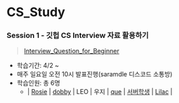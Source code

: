 # CS_Study

### Session 1 - 깃헙 CS Interview 자료 활용하기
> [Interview_Question_for_Beginner](https://github.com/gyoogle/tech-interview-for-developer)
+ 학습기간: 4/2 ~
+ 매주 일요일 오전 10시 발표진행(saramdle 디스코드 소통방)
+ 학습인원: 총 6명
  + | [Rosie](https://github.com/Ilpyo-Yang) | [dobby](https://github.com/dohye1) | LEO | 우지 | [que](https://github.com/quedevel) | [서버학생](https://github.com/server-1study) | [Lilac](https://github.com/L-ilac) |
